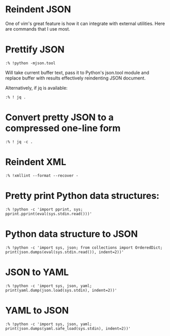 # Reindent JSON

One of vim's great feature is how it can integrate with external utilities.
Here are commands that I use most.

# Prettify JSON

	:% !python -mjson.tool

Will take current buffer text, pass it to Python's json.tool module and
replace buffer with results effectively reindenting JSON document.

Alternatively, if jq is available:

	:% ! jq .

# Convert pretty JSON to a compressed one-line form

	:% ! jq -c .

# Reindent XML

	:% !xmllint --format --recover -

# Pretty print Python data structures:

    :% !python -c 'import pprint, sys; pprint.pprint(eval(sys.stdin.read()))'

# Python data structure to JSON

    :% !python -c 'import sys, json; from collections import OrderedDict; print(json.dumps(eval(sys.stdin.read()), indent=2))'

# JSON to YAML

    :% !python -c 'import sys, json, yaml; print(yaml.dump(json.load(sys.stdin), indent=2))'

# YAML to JSON

    :% !python -c 'import sys, json, yaml; print(json.dumps(yaml.safe_load(sys.stdin), indent=2))'
